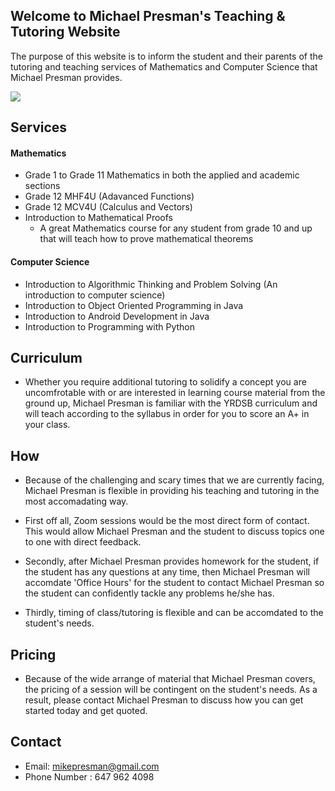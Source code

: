 ## Welcome to Michael Presman's Teaching & Tutoring Website

The purpose of this website is to inform the student and their parents of the tutoring and teaching services of Mathematics and Computer Science that Michael Presman provides.

![](https://s3.amazonaws.com/cms.ipressroom.com/173/files/20179/59e81c942cfac2292708892b_Simpsons+math+photo+3/Simpsons+math+photo+3_6f8b3fe5-7397-4424-a441-9013b7d556d8-prv.jpg)

## Services
#### Mathematics
- Grade 1 to Grade 11 Mathematics in both the applied and academic sections
- Grade 12 MHF4U (Adavanced Functions)
- Grade 12 MCV4U (Calculus and Vectors)
- Introduction to Mathematical Proofs
	- A great Mathematics course for any student from grade 10 and up that will teach how to prove 	mathematical theorems
    
#### Computer Science   
- Introduction to Algorithmic Thinking and Problem Solving (An introduction to computer science)
- Introduction to Object Oriented Programming in Java
- Introduction to Android Development in Java
- Introduction to Programming with Python

## Curriculum
- Whether you require additional tutoring to solidify a concept you are uncomfrotable with or are interested in learning course material from the ground up, Michael Presman is familiar with the YRDSB curriculum and will teach according to the syllabus in order for you to score an A+ in your class.

## How
- Because of the challenging and scary times that we are currently facing, Michael Presman is flexible in providing his teaching and tutoring in the most accomadating way.

- First off all, Zoom sessions would be the most direct form of contact. This would allow Michael Presman and the student to discuss topics one to one with direct feedback.

- Secondly, after Michael Presman provides homework for the student, if the student has any questions at any time, then Michael Presman will accomdate 'Office Hours' for the student to contact Michael Presman so the student can confidently tackle any problems he/she has.

- Thirdly, timing of class/tutoring is flexible and can be accomdated to the student's needs.


## Pricing
- Because of the wide arrange of material that Michael Presman covers, the pricing of a session will be contingent on the student's needs. As a result, please contact Michael Presman to discuss how you can get started today and get quoted.



## Contact
- Email: mikepresman@gmail.com
- Phone Number : 647 962 4098